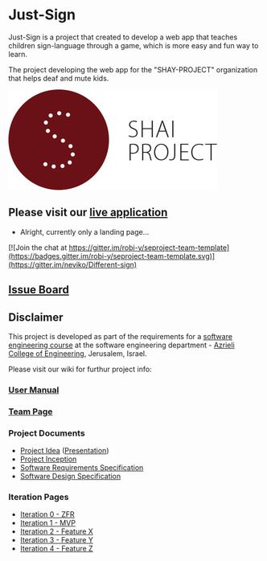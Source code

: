 # Just-Sign

Just-Sign is a project that created to develop a web app that teaches children sign-language through a game, which is more easy and fun way to learn.

The project developing the web app for the "SHAY-PROJECT" organization that helps deaf and mute kids.

![project logo (this one is taken from basecamp)](https://github.com/neviko/Diff-sign-project/blob/master/client/images/logo/shai-logo.jpg)

## Please visit our [live application](http://shay-proj.azurewebsites.net/)
- Alright, currently only a landing page...

[![Join the chat at https://gitter.im/robi-y/seproject-team-template](https://badges.gitter.im/robi-y/seproject-team-template.svg)](https://gitter.im/neviko/Different-sign)

## [Issue Board](https://huboard.com/neviko/Diff-sign-project/#/)

## Disclaimer
This project is developed as part of the requirements for a [software engineering course](https://github.com/jce-il/se-class/wiki) at the software engineering department - [Azrieli College of Engineering](http://www.jce.ac.il/), Jerusalem, Israel.

Please visit our wiki for furthur project info: 

### [User Manual](../../wiki/user-manual)

### [Team Page](../../wiki/team-page)

### Project Documents
- [Project Idea](docs/idea.pdf) ([Presentation](docs/idea-slides.pdf))
- [Project Inception](../../wiki/inception)
- [Software Requirements Specification](../../wiki/srs)
- [Software Design Specification](../../wiki/sds)

### Iteration Pages
- [Iteration 0 - ZFR](https://github.com/neviko/Diff-sign-project/wiki/Iteration-0---ZFR)
- [Iteration 1 - MVP](https://github.com/neviko/Diff-sign-project/wiki/Iteration-1---MVP)
- [Iteration 2 - Feature X](https://github.com/neviko/Diff-sign-project/wiki/iterations-2---ASM)
- [Iteration 3 - Feature Y](https://github.com/neviko/Diff-sign-project/wiki/iterations-3---Integration)
- [Iteration 4 - Feature Z]()



